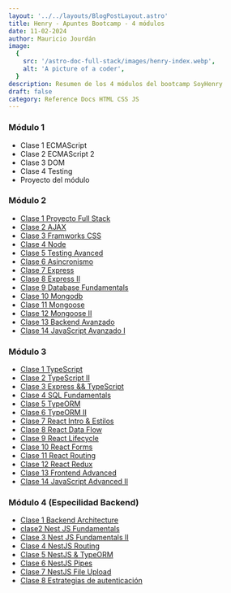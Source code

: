 ```yaml
---
layout: '../../layouts/BlogPostLayout.astro'
title: Henry - Apuntes Bootcamp - 4 módulos
date: 11-02-2024
author: Mauricio Jourdán
image:
  {
    src: '/astro-doc-full-stack/images/henry-index.webp',
    alt: 'A picture of a coder',
  }
description: Resumen de los 4 módulos del bootcamp SoyHenry
draft: false
category: Reference Docs HTML CSS JS
---
```


### Módulo 1

- Clase 1 ECMAScript
- Clase 2 ECMAScript 2
- Clase 3 DOM
- Clase 4 Testing
- Proyecto del módulo

### Módulo 2

- [Clase 1 Proyecto Full Stack](/astro-doc-full-stack/blog/details/m2/clase1-proyecto-full-stack)
- [Clase 2 AJAX](/astro-doc-full-stack/blog/details/m2/clase2-ajax)
- [Clase 3 Framworks CSS](/astro-doc-full-stack/blog/details/m2/clase3-frameworks-css)
- [Clase 4 Node](/astro-doc-full-stack/blog/details/m2/clase4-node)
- [Clase 5 Testing Avanced](/astro-doc-full-stack/blog/details/m2/clase5-testing-avanced)
- [Clase 6 Asincronismo](/astro-doc-full-stack/blog/details/m2/clase6-asincronismo)
- [Clase 7 Express](/astro-doc-full-stack/blog/details/m2/clase7-express)
- [Clase 8 Express II](/astro-doc-full-stack/blog/details/m2/clase8-express-II)
- [Clase 9 Database Fundamentals](/astro-doc-full-stack/blog/details/m2/clase9-database-fundamentals)
- [Clase 10 Mongodb](/astro-doc-full-stack/blog/details/m2/clase10-mongodb)
- [Clase 11 Mongoose](/astro-doc-full-stack/blog/details/m2/clase11-mongoose)
- [Clase 12 Mongoose II](/astro-doc-full-stack/blog/details/m2/clase12-mongoose-II)
- [Clase 13 Backend Avanzado](/astro-doc-full-stack/blog/details/m2/clase13-backend-avanzado)
- [Clase 14 JavaScript Avanzado I](/astro-doc-full-stack/blog/details/m2/clase14-js-avanzadoI)

### Módulo 3

- [Clase 1 TypeScript](/astro-doc-full-stack/blog/details/m3/clase1-typescript)
- [Clase 2 TypeScript II](/astro-doc-full-stack/blog/details/m3/clase2-typescriptII)
- [Clase 3 Express && TypeScript](/astro-doc-full-stack/blog/details/m3/clase3-express-typescript)
- [Clase 4 SQL Fundamentals](/astro-doc-full-stack/blog/details/m3/clase4-sql-fundamentals)
- [Clase 5 TypeORM](/astro-doc-full-stack/blog/details/m3/clase5-typeorm)
- [Clase 6 TypeORM II](/astro-doc-full-stack/blog/details/m3/clase6-typeorm-II)
- [Clase 7 React Intro & Estilos](/astro-doc-full-stack/blog/details/m3/clase7-react-intro-styles)
- [Clase 8 React Data Flow](/astro-doc-full-stack/blog/details/m3/clase8-react-data-flow)
- [Clase 9 React Lifecycle](/astro-doc-full-stack/blog/details/m3/clase9-react-lifecycle)
- [Clase 10 React Forms](/astro-doc-full-stack/blog/details/m3/clase10-react-forms)
- [Clase 11 React Routing](/astro-doc-full-stack/blog/details/m3/clase11-react-routing)
- [Clase 12 React Redux](/astro-doc-full-stack/blog/details/m3/clase12-react-redux)
- [Clase 13 Frontend Advanced](/astro-doc-full-stack/blog/details/m3/clase13-frontend-advanced)
- [Clase 14 JavaScript Advanced II](/astro-doc-full-stack/blog/details/m3/clase14-javascript-advancedII)

### Módulo 4 (Especilidad Backend)

- [Clase 1 Backend Architecture](/astro-doc-full-stack/blog/details/m4/clase1-Backend-Architecture)
- [clase2 Nest JS Fundamentals](/astro-doc-full-stack/blog/details/m4/clase2-Nest-JS-Fundamentals)
- [Clase 3 Nest JS Fundamentals II](/astro-doc-full-stack/blog/details/m4/clase3-NestJSFundamentals-II)
- [Clase 4 NestJS Routing](/astro-doc-full-stack/blog/details/m4/clase4-NestJS-Routing)
- [Clase 5 NestJS & TypeORM](/astro-doc-full-stack/blog/details/m4/clase5-NestJS-&-TypeORM)
- [Clase 6 NestJS Pipes](/astro-doc-full-stack/blog/details/m4/clase6-NestJS-Pipes)
- [Clase 7 NestJS File Upload](/astro-doc-full-stack/blog/details/m4/clase7-NestJS-File-Upload)
- [Clase 8 Estrategias de autenticación](/astro-doc-full-stack/blog/details/m4/clase8-Estrategias-de-autenticacion)
